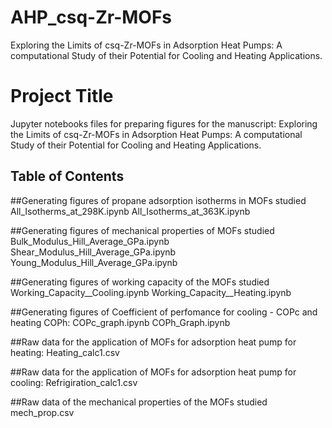 # AHP_csq-Zr-MOFs
Exploring the Limits of csq-Zr-MOFs in Adsorption Heat Pumps:  A computational Study of their Potential for Cooling and Heating Applications.
# Project Title
Jupyter notebooks files for preparing figures for the manuscript: Exploring the Limits of csq-Zr-MOFs in Adsorption Heat Pumps: 
A computational Study of their Potential for Cooling and Heating Applications.

## Table of Contents

##Generating figures of propane adsorption isotherms in MOFs studied
All_Isotherms_at_298K.ipynb
All_Isotherms_at_363K.ipynb

##Generating figures of mechanical properties of MOFs studied 
Bulk_Modulus_Hill_Average_GPa.ipynb
Shear_Modulus_Hill_Average_GPa.ipynb
Young_Modulus_Hill_Average_GPa.ipynb

##Generating figures of working capacity of the MOFs studied
Working_Capacity__Cooling.ipynb
Working_Capacity__Heating.ipynb

##Generating figures of Coefficient of perfomance for cooling - COPc and heating COPh:
COPc_graph.ipynb
COPh_Graph.ipynb

##Raw data for the application of MOFs for adsorption heat pump for heating:
Heating_calc1.csv

##Raw data for the application of MOFs for adsorption heat pump for cooling:
Refrigiration_calc1.csv

##Raw data of the mechanical properties of the MOFs studied
mech_prop.csv
